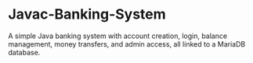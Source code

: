 # Javac-Banking-System
 A simple Java banking system with account creation, login, balance management, money transfers, and admin access, all linked to a MariaDB database.

